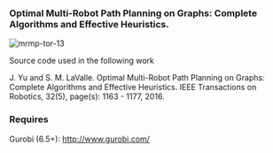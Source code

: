 ### Optimal Multi-Robot Path Planning on Graphs: Complete Algorithms and Effective Heuristics. 

![mrmp-tor-13](https://user-images.githubusercontent.com/23622170/124762308-c26f4c00-df00-11eb-8fa0-704966a57d4d.png)

Source code used in the following work

J. Yu and S. M. LaValle. Optimal Multi-Robot Path Planning on Graphs: Complete Algorithms and Effective Heuristics. IEEE Transactions on Robotics, 32(5), page(s): 1163 - 1177, 2016.

### Requires 

Gurobi (6.5+): http://www.gurobi.com/ 
